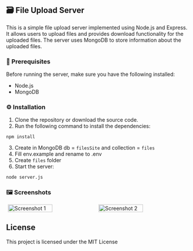 ## 🗃 File Upload Server

This is a simple file upload server implemented using Node.js and Express. It allows users to upload files and provides download functionality for the uploaded files. The server uses MongoDB to store information about the uploaded files.

### 📐 Prerequisites

Before running the server, make sure you have the following installed:

- Node.js
- MongoDB

### ⚙ Installation

1. Clone the repository or download the source code.
2. Run the following command to install the dependencies:
```
npm install
```
3. Create in MongoDB db = `filesSite` and collection = `files`
4. Fill env.example and rename to .env
5. Create `files` folder
6. Start the server:
```
node server.js
```

### 🖼 Screenshots

<div style="display: flex; justify-content: center;">
    <img src="https://github.com/Stepashka20/file-uploader/assets/40739871/f482ec1c-c3da-429d-a509-54a156f75327.png" alt="Screenshot 1" style="width: 49%;">
    <img src="https://github.com/Stepashka20/file-uploader/assets/40739871/5f081c50-0519-455b-8c7b-d190e400f835.png" alt="Screenshot 2" style="width: 49%;">
</div>

## License

This project is licensed under the MIT License

